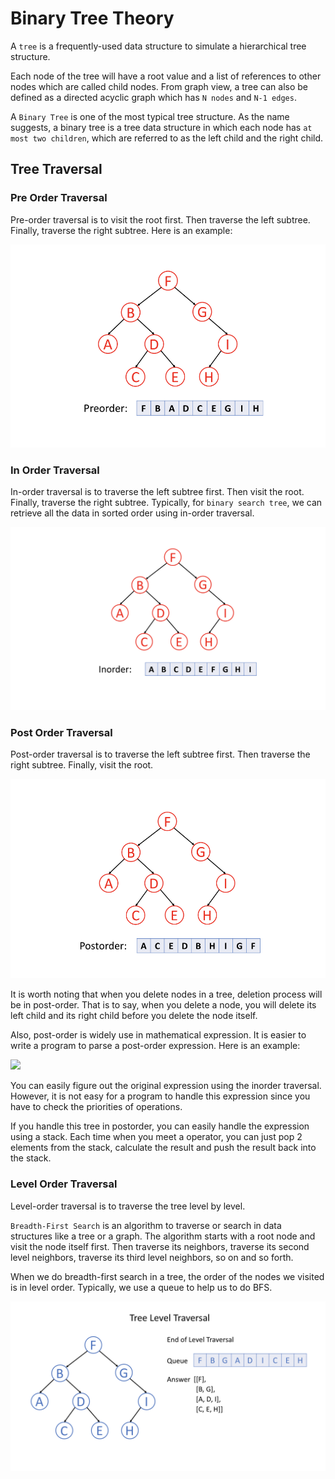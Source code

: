 # Binary Tree Theory

A `tree` is a frequently-used data structure to simulate a hierarchical tree structure.

Each node of the tree will have a root value and a list of references to other nodes which are called child nodes. From graph view, a tree can also be defined as a directed acyclic graph which has `N nodes` and `N-1 edges`.

&#x20;A `Binary Tree` is one of the most typical tree structure. As the name suggests, a binary tree is a tree data structure in which each node has `at most two children`, which are referred to as the left child and the right child.

## Tree Traversal

### Pre Order Traversal

Pre-order traversal is to visit the root first. Then traverse the left subtree. Finally, traverse the right subtree. Here is an example:

![](<../../.gitbook/assets/Screenshot 2021-10-04 at 5.29.43 PM.png>)

### In Order Traversal

In-order traversal is to traverse the left subtree first. Then visit the root. Finally, traverse the right subtree. Typically, for `binary search tree`, we can retrieve all the data in sorted order using in-order traversal.

![](<../../.gitbook/assets/Screenshot 2021-10-04 at 5.30.22 PM.png>)

### Post Order Traversal

Post-order traversal is to traverse the left subtree first. Then traverse the right subtree. Finally, visit the root.

![](<../../.gitbook/assets/Screenshot 2021-10-04 at 5.31.35 PM.png>)

It is worth noting that when you delete nodes in a tree, deletion process will be in post-order. That is to say, when you delete a node, you will delete its left child and its right child before you delete the node itself.

Also, post-order is widely use in mathematical expression. It is easier to write a program to parse a post-order expression. Here is an example:

![](https://leetcode.com/explore/learn/card/data-structure-tree/134/traverse-a-tree/Figures/binary\_tree/mathematical\_expression.png)

You can easily figure out the original expression using the inorder traversal. However, it is not easy for a program to handle this expression since you have to check the priorities of operations.

If you handle this tree in postorder, you can easily handle the expression using a stack. Each time when you meet a operator, you can just pop 2 elements from the stack, calculate the result and push the result back into the stack.

### Level Order Traversal

Level-order traversal is to traverse the tree level by level.

`Breadth-First Search` is an algorithm to traverse or search in data structures like a tree or a graph. The algorithm starts with a root node and visit the node itself first. Then traverse its neighbors, traverse its second level neighbors, traverse its third level neighbors, so on and so forth.

When we do breadth-first search in a tree, the order of the nodes we visited is in level order. Typically, we use a queue to help us to do BFS.

![](<../../.gitbook/assets/Screenshot 2021-10-04 at 6.27.49 PM.png>)

